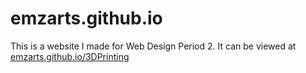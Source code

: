 # emzarts.github.io

This is a website I made for Web Design Period 2. It can be viewed at [emzarts.github.io/3DPrinting](https://emzarts.github.io/3DPrinting/)
